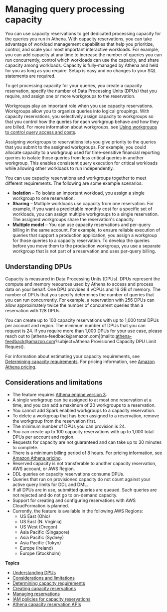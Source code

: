 # Managing query processing capacity<a name="capacity-management"></a>

You can use capacity reservations to get dedicated processing capacity for the queries you run in Athena\. With capacity reservations, you can take advantage of workload management capabilities that help you prioritize, control, and scale your most important interactive workloads\. For example, you can add capacity at any time to increase the number of queries you can run concurrently, control which workloads can use the capacity, and share capacity among workloads\. Capacity is fully\-managed by Athena and held for you as long as you require\. Setup is easy and no changes to your SQL statements are required\.

To get processing capacity for your queries, you create a capacity reservation, specify the number of Data Processing Units \(DPUs\) that you require, and assign one or more workgroups to the reservation\.

Workgroups play an important role when you use capacity reservations\. Workgroups allow you to organize queries into logical groupings\. With capacity reservations, you selectively assign capacity to workgroups so that you control how the queries for each workgroup behave and how they are billed\. For more information about workgroups, see [Using workgroups to control query access and costs](manage-queries-control-costs-with-workgroups.md)\.

Assigning workgroups to reservations lets you give priority to the queries that you submit to the assigned workgroups\. For example, you could allocate capacity to a workgroup used for time\-sensitive financial reporting queries to isolate those queries from less critical queries in another workgroup\. This enables consistent query execution for critical workloads while allowing other workloads to run independently\.

You can use capacity reservations and workgroups together to meet different requirements\. The following are some example scenarios:
+ **Isolation** – To isolate an important workload, you assign a single workgroup to one reservation\.
+ **Sharing** – Multiple workloads use capacity from one reservation\. For example, if you want a predictable monthly cost for a specific set of workloads, you can assign multiple workgroups to a single reservation\. The assigned workgroups share the reservation's capacity\. 
+ **Multiple model** – You can use capacity reservations and per\-query billing in the same account\. For example, to ensure reliable execution of queries that support a production application, you assign a workgroup for those queries to a capacity reservation\. To develop the queries before you move them to the production workgroup, you use a separate workgroup that is not part of a reservation and uses per\-query billing\.

## Understanding DPUs<a name="capacity-management-understanding-dpus"></a>

Capacity is measured in Data Processing Units \(DPUs\)\. DPUs represent the compute and memory resources used by Athena to access and process data on your behalf\. One DPU provides 4 vCPUs and 16 GB of memory\. The number of DPUs that you specify determines the number of queries that you can run concurrently\. For example, a reservation with 256 DPUs can allow approximately twice the number of concurrent queries than a reservation with 128 DPUs\.

You can create up to 100 capacity reservations with up to 1,000 total DPUs per account and region\. The minimum number of DPUs that you can request is 24\. If you require more than 1,000 DPUs for your use case, please reach out to [athena\-feedback@amazon\.com](mailto:athena-feedback@amazon.com?subject=Athena Provisioned Capacity DPU Limit Request)\.

For information about estimating your capacity requirements, see [Determining capacity requirements](capacity-management-requirements.md)\. For pricing information, see [Amazon Athena pricing](http://aws.amazon.com/athena/pricing/)\.

## Considerations and limitations<a name="capacity-management-considerations-limitations"></a>
+ The feature requires [Athena engine version 3](engine-versions-changing.md)\. 
+ A single workgroup can be assigned to at most one reservation at a time, and you can add a maximum of 20 workgroups to a reservation\.
+ You cannot add Spark enabled workgroups to a capacity reservation\.
+ To delete a workgroup that has been assigned to a reservation, remove the workgroup from the reservation first\.
+ The minimum number of DPUs you can provision is 24\. 
+ You can create up to 100 capacity reservations with up to 1,000 total DPUs per account and region\. 
+ Requests for capacity are not guaranteed and can take up to 30 minutes to complete\.
+ There is a minimum billing period of 8 hours\. For pricing information, see [Amazon Athena pricing](http://aws.amazon.com/athena/pricing/)\.
+ Reserved capacity is not transferable to another capacity reservation, AWS account, or AWS Region\.
+ DDL queries on capacity reservations consume DPUs\.
+ Queries that run on provisioned capacity do not count against your active query limits for DDL and DML\.
+ If all DPUs are in use, submitted queries are queued\. Such queries are not rejected and do not go to on\-demand capacity\.
+ Support for creating and configuring reservations with AWS CloudFormation is planned\.
+ Currently, the feature is available in the following AWS Regions:
  + US East \(Ohio\)
  + US East \(N\. Virginia\)
  + US West \(Oregon\)
  + Asia Pacific \(Singapore\)
  + Asia Pacific \(Sydney\)
  + Asia Pacific \(Tokyo\)
  + Europe \(Ireland\)
  + Europe \(Stockholm\)

**Topics**
+ [Understanding DPUs](#capacity-management-understanding-dpus)
+ [Considerations and limitations](#capacity-management-considerations-limitations)
+ [Determining capacity requirements](capacity-management-requirements.md)
+ [Creating capacity reservations](capacity-management-creating-capacity-reservations.md)
+ [Managing reservations](capacity-management-managing-reservations.md)
+ [IAM policies for capacity reservations](capacity-reservations-iam-policy.md)
+ [Athena capacity reservation APIs](capacity-management-api-list.md)